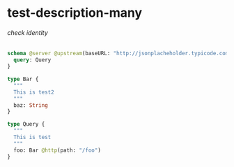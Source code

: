 # test-description-many

###### check identity

```graphql @server
schema @server @upstream(baseURL: "http://jsonplacheholder.typicode.com") {
  query: Query
}

type Bar {
  """
  This is test2
  """
  baz: String
}

type Query {
  """
  This is test
  """
  foo: Bar @http(path: "/foo")
}
```
